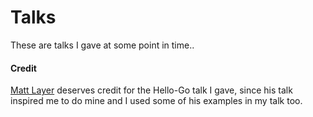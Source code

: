 # Talks

These are talks I gave at some point in time..

#### Credit

[Matt Layer](https://github.com/mdlayher) deserves credit for the Hello-Go talk I gave, since his talk inspired me to do mine and I used some of his examples in my talk too.
